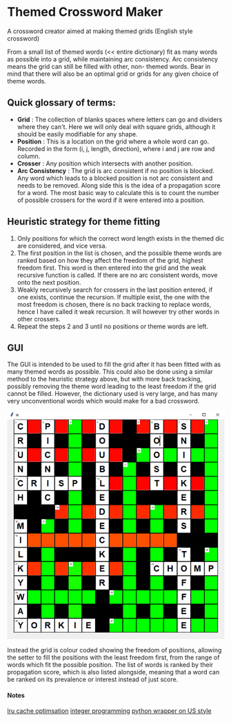 # Themed Crossword Maker
A crossword creator aimed at making themed grids (English style crossword)

From a small list of themed words (<< entire dictionary) fit as many words as possible into a grid, 
while maintaining arc consistency. Arc consistency means the grid can still be filled with other, non-
themed words. Bear in mind that there will also be an optimal grid or grids for any given choice
of theme words.

## Quick glossary of terms:
- **Grid** : The collection of blanks spaces where letters can go and dividers where they can't. Here
  we will only deal with square grids, although it should be easily modifiable for any shape.
- **Position** : This is a location on the grid where a whole word can go. Recorded in the form
  (i, j, length, direction), where i and j are row and column.
- **Crosser** : Any position which intersects with another position.
- **Arc Consistency** : The grid is arc consistent if no position is blocked. Any word which leads
  to a blocked position is not arc consistent and needs to be removed. Along side this is the idea
  of a propagation score for a word. The most basic way to calculate this is to count the number
  of possible crossers for the word if it were entered into a position.

## Heuristic strategy for theme fitting
1. Only positions for which the correct word length exists in the themed dic are considered, and
   vice versa.
2. The first position in the list is chosen, and the possible theme words are ranked based on
   how they affect the freedom of the grid, highest freedom first. This word is then entered
   into the grid and the weak recursive function is called. If there are no arc consistent words, 
   move onto the next position.
3. Weakly recursively search for crossers in the last position entered, if one exists, continue
   the recursion. If multiple exist, the one with the most freedom is chosen, there is no back
   tracking to replace words, hence I have called it weak recursion. It will however try other
   words in other crossers.
4. Repeat the steps 2 and 3 until no positions or theme words are left.

## GUI
The GUI is intended to be used to fill the grid after it has been fitted with as many themed words
as possible. This could also be done using a similar method to the heuristic strategy above, but
with more back tracking, possibly removing the theme word leading to the least freedom if the
grid cannot be filled. However, the dictionary used is very large, and has many very unconventional
words which would make for a bad crossword.

![GUI_example](https://github.com/fuverdred/Crossword-Filler/blob/master/Example.PNG?raw=true)

Instead the grid is colour coded showing the freedom of positions, allowing the setter to fill the
positions with the least freedom first, from the range of words which fit the possible position.
The list of words is ranked by their propagation score, which is also listed alongside, meaning that
a word can be ranked on its prevalence or interest instead of just score.


#### Notes
[lru cache optimsation](https://docs.python.org/3/library/functools.html#functools.lru_cache)
[integer programming](https://stmorse.github.io/journal/IP-Crossword-puzzles.html)
[python wrapper on US style](https://github.com/jsgonsette/Wizium)
